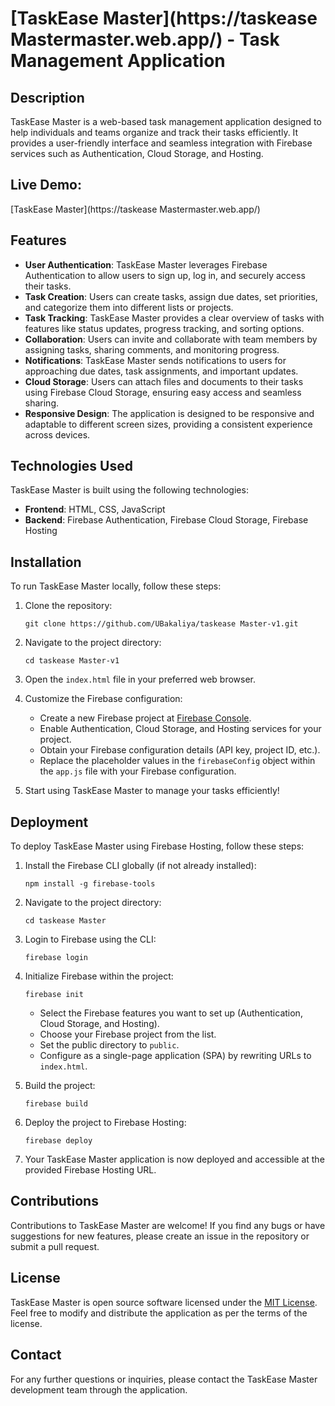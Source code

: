 <!-- @format -->

# [TaskEase Master](https://taskease Mastermaster.web.app/) - Task Management Application

## Description

TaskEase Master is a web-based task management application designed to help individuals and teams organize and track their tasks efficiently. It provides a user-friendly interface and seamless integration with Firebase services such as Authentication, Cloud Storage, and Hosting.

## Live Demo:

[TaskEase Master](https://taskease Mastermaster.web.app/)

## Features

-   **User Authentication**: TaskEase Master leverages Firebase Authentication to allow users to sign up, log in, and securely access their tasks.
-   **Task Creation**: Users can create tasks, assign due dates, set priorities, and categorize them into different lists or projects.
-   **Task Tracking**: TaskEase Master provides a clear overview of tasks with features like status updates, progress tracking, and sorting options.
-   **Collaboration**: Users can invite and collaborate with team members by assigning tasks, sharing comments, and monitoring progress.
-   **Notifications**: TaskEase Master sends notifications to users for approaching due dates, task assignments, and important updates.
-   **Cloud Storage**: Users can attach files and documents to their tasks using Firebase Cloud Storage, ensuring easy access and seamless sharing.
-   **Responsive Design**: The application is designed to be responsive and adaptable to different screen sizes, providing a consistent experience across devices.

## Technologies Used

TaskEase Master is built using the following technologies:

-   **Frontend**: HTML, CSS, JavaScript
-   **Backend**: Firebase Authentication, Firebase Cloud Storage, Firebase Hosting

## Installation

To run TaskEase Master locally, follow these steps:

1. Clone the repository:

    ```
    git clone https://github.com/UBakaliya/taskease Master-v1.git
    ```

2. Navigate to the project directory:

    ```
    cd taskease Master-v1
    ```

3. Open the `index.html` file in your preferred web browser.

4. Customize the Firebase configuration:

    - Create a new Firebase project at [Firebase Console](https://console.firebase.google.com).
    - Enable Authentication, Cloud Storage, and Hosting services for your project.
    - Obtain your Firebase configuration details (API key, project ID, etc.).
    - Replace the placeholder values in the `firebaseConfig` object within the `app.js` file with your Firebase configuration.

5. Start using TaskEase Master to manage your tasks efficiently!

## Deployment

To deploy TaskEase Master using Firebase Hosting, follow these steps:

1. Install the Firebase CLI globally (if not already installed):

    ```
    npm install -g firebase-tools
    ```

2. Navigate to the project directory:

    ```
    cd taskease Master
    ```

3. Login to Firebase using the CLI:

    ```
    firebase login
    ```

4. Initialize Firebase within the project:

    ```
    firebase init
    ```

    - Select the Firebase features you want to set up (Authentication, Cloud Storage, and Hosting).
    - Choose your Firebase project from the list.
    - Set the public directory to `public`.
    - Configure as a single-page application (SPA) by rewriting URLs to `index.html`.

5. Build the project:

    ```
    firebase build
    ```

6. Deploy the project to Firebase Hosting:

    ```
    firebase deploy
    ```

7. Your TaskEase Master application is now deployed and accessible at the provided Firebase Hosting URL.

## Contributions

Contributions to TaskEase Master are welcome! If you find any bugs or have suggestions for new features, please create an issue in the repository or submit a pull request.

## License

TaskEase Master is open source software licensed under the [MIT License](https://opensource.org/licenses/MIT). Feel free to modify and distribute the application as per the terms of the license.

## Contact

For any further questions or inquiries, please contact the TaskEase Master development team through the application.
